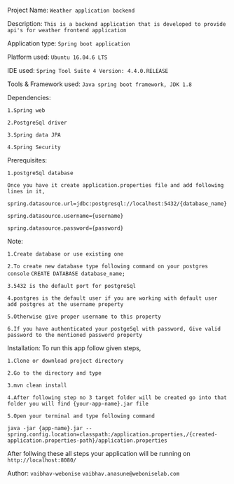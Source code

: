 Project Name: 
`Weather application backend`

Description: 
`This is a backend application that is developed to provide api's for weather frontend application`

Application type:
`Spring boot application`

Platform used: 
`Ubuntu 16.04.6 LTS`

IDE used: 
`Spring Tool Suite 4 Version: 4.4.0.RELEASE`

Tools & Framework used: 
`Java spring boot framework, JDK 1.8`

Dependencies:

`1.Spring web`

`2.PostgreSql driver`

`3.Spring data JPA`

`4.Spring Security`

Prerequisites: 

`1.postgreSql database`

`Once you have it create application.properties file and add following lines in it,`

`spring.datasource.url=jdbc:postgresql://localhost:5432/{database_name}`

`spring.datasource.username={username}`

`spring.datasource.password={password}`

Note:

`1.Create database or use existing one`

`2.To create new database type following command on your postgres console`
	`CREATE DATABASE database_name;`
	
`3.5432 is the default port for postgreSql`

`4.postgres is the default user if you are working with default user add postgres at the username property`

`5.Otherwise give proper username to this property`

`6.If you have authenticated your postgeSql with password, Give valid password to the mentioned password property`


Installation: To run this app follow given steps,

`1.Clone or download project directory`

`2.Go to the directory and type`

`3.mvn clean install`

`4.After following step no 3 target folder will be created go into that folder you will find {your-app-name}.jar file`

 `5.Open your terminal and type following command`

`java -jar {app-name}.jar --spring.config.location=classpath:/application.properties,/{created-application.properties-path}/application.properties`
	

After follwing these all steps your application will be running on 
`http://localhost:8080/`

Author: 
`vaibhav-webonise`
`vaibhav.anasune@weboniselab.com`
